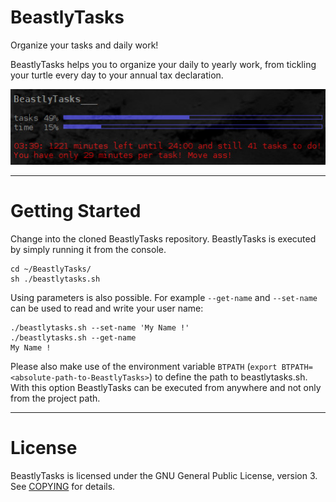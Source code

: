 # BeastlyTasks

Organize your tasks and daily work!

BeastlyTasks helps you to organize your daily to yearly work, from tickling
your turtle every day to your annual tax declaration.

![conky](/docs/images/conky_bt.jpg)

***

# Getting Started

Change into the cloned BeastlyTasks repository. BeastlyTasks is executed by
simply running it from the console.

    cd ~/BeastlyTasks/
    sh ./beastlytasks.sh

Using parameters is also possible. For example `--get-name` and `--set-name`
can be used to read and write your user name:

    ./beastlytasks.sh --set-name 'My Name !'
    ./beastlytasks.sh --get-name
    My Name !

Please also make use of the environment variable `BTPATH`
(`export BTPATH=<absolute-path-to-BeastlyTasks>`) to define the path to
beastlytasks.sh. With this option BeastlyTasks can be executed from anywhere
and not only from the project path.

***

# License

BeastlyTasks is licensed under the GNU General Public License, version 3. See
[COPYING](https://github.com/tko79/BeastlyTasks/blob/master/COPYING) for
details.
